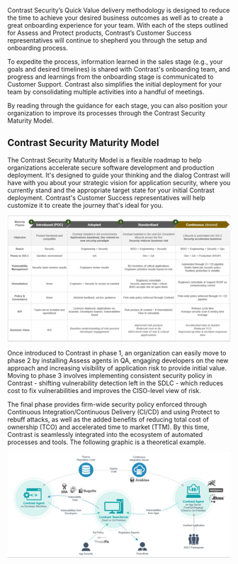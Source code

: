 <!--
title: "Contrast Deployment: Introduction"
description: "Introduction to Contrast deployment"
tags: "Contrast about deployment onboarding customer"
-->

Contrast Security’s Quick Value delivery methodology is designed to reduce the time to achieve your desired business outcomes as well as to create a great onboarding experience for your team. With each of the steps outlined for Assess and Protect products, Contrast’s Customer Success representatives will continue to shepherd you through the setup and onboarding process. 

To expedite the process, information learned in the sales stage (e.g., your goals and desired timelines) is shared with Contrast's onboarding team, and progress and learnings from the onboarding stage is communicated to Customer Support. Contrast also simplifies the initial deployment for your team by consolidating multiple activities into a handful of meetings.

By reading through the guidance for each stage, you can also position your organization to improve its processes through the Contrast Security Maturity Model. 

## Contrast Security Maturity Model

The Contrast Security Maturity Model is a flexible roadmap to help organizations accelerate secure software development and production deployment. It's designed to guide your thinking and the dialog Contrast will have with you about your strategic vision for application security, where you currently stand and the appropriate target state for your initial Contrast deployment. Contrast's Customer Success representatives will help customize it to create the journey that's ideal for you.

<a href="assets/images/Contrast-maturity-model.png" rel="lightbox" title="Contrast Security Maturity Model"><img class="thumbnail" src="assets/images/Contrast-maturity-model.png"/></a>

Once introduced to Contrast in phase 1, an organization can easily move to phase 2 by installing Assess agents in QA, engaging developers on the new approach and increasing visibility of application risk to provide initial value. Moving to phase 3 involves implementing consistent security policy in Contrast - shifting vulnerability detection left in the SDLC - which reduces cost to fix vulnerabilities and improves the CISO-level view of risk. 

The final phase provides firm-wide security policy enforced through Continuous Integration/Continuous Delivery (CI/CD) and  using Protect to rebuff attacks, as well as the added benefits of reducing total cost of ownership (TCO) and accelerated time to market (TTM). By this time, Contrast is seamlessly integrated into the ecosystem of automated processes and tools. The following graphic is a theoretical example.

<a href="assets/images/Continuous-phase-infographic.png" rel="lightbox" title="Continuous phase of the Contrast Security Maturity Model"><img class="thumbnail" src="assets/images/Continuous-phase-infographic.png"/></a>


